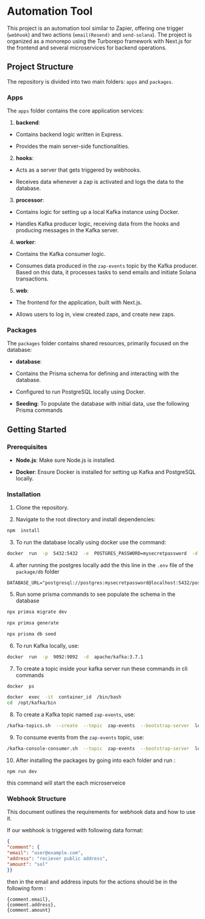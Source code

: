 
# Automation Tool

  

This project is an automation tool similar to Zapier, offering one trigger (`webhook`) and two actions (`email(Resend)` and `send-solana`). The project is organized as a monorepo using the Turborepo framework with Next.js for the frontend and several microservices for backend operations.

  

## Project Structure

  

The repository is divided into two main folders: `apps` and `packages`.

  

### Apps

  

The `apps` folder contains the core application services:

  

1. **backend**:

  

- Contains backend logic written in Express.

- Provides the main server-side functionalities.

  

2. **hooks**:

  

- Acts as a server that gets triggered by webhooks.

- Receives data whenever a zap is activated and logs the data to the database.

  

3. **processor**:

  

- Contains logic for setting up a local Kafka instance using Docker.

- Handles Kafka producer logic, receiving data from the hooks and producing messages in the Kafka server.

  

4. **worker**:

  

- Contains the Kafka consumer logic.

- Consumes data produced in the `zap-events` topic by the Kafka producer. Based on this data, it processes tasks to send emails and initiate Solana transactions.

  

5. **web**:

- The frontend for the application, built with Next.js.

- Allows users to log in, view created zaps, and create new zaps.

  

### Packages

  

The `packages` folder contains shared resources, primarily focused on the database:

  

- **database**:

- Contains the Prisma schema for defining and interacting with the database.

- Configured to run PostgreSQL locally using Docker.

- **Seeding**: To populate the database with initial data, use the following Prisma commands


## Getting Started

  

### Prerequisites

  

- **Node.js**: Make sure Node.js is installed.

- **Docker**: Ensure Docker is installed for setting up Kafka and PostgreSQL locally.

  

### Installation

  

1. Clone the repository.

2. Navigate to the root directory and install dependencies:

  

```bash
npm  install
```

  

3. To run the database locally using docker use the command:

  

```bash
docker  run  -p  5432:5432  -e  POSTGRES_PASSWORD=mysecretpassword  -d  postgres
```

  

4. after running the postgres locally add the this line in the `.env` file of the `package/db` folder

  

```
DATABASE_URL="postgresql://postgres:mysecretpassword@localhost:5432/postgres"
```

5. Run some prisma commands to see populate the schema in the database

```bash
npx primsa migrate dev

npx primsa generate

npx prisma db seed
```

  
  

6. To run Kafka locally, use:

  

```bash
docker  run  -p  9092:9092  -d  apache/kafka:3.7.1
```

  

7. To create a topic inside your kafka server run these commands in cli commands
```bash
docker  ps
```

  

```bash
docker  exec  -it  container_id  /bin/bash
cd  /opt/kafka/bin
```

  

8. To create a Kafka topic named `zap-events`, use:

  

```bash
/kafka-topics.sh  --create  --topic  zap-events  --bootstrap-server  localhost:9092
```

  

9. To consume events from the `zap-events` topic, use:

  

```bash
/kafka-console-consumer.sh  --topic  zap-events  --bootstrap-server  localhost:9092
```

  

10. After installing the packages by going into each folder and run :
```
npm run dev
```
this command will start the each microserveice
  

### Webhook Structure
This document outlines the requirements for webhook data and how to use it.

If our webhook is triggered with following data format:

```json
{
"comment": {
"email": "user@example.com",
"address": "reciever public address",
"amount": "sol"
}}
```
then in the email and address inputs for the actions should be in the following form :
```
{comment.email},
{comment.address},
{comment.amount}
```
